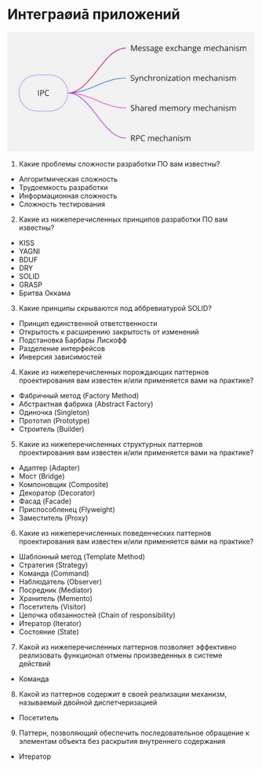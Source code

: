 # Интеграøиā приложений



![img](https://github.com/IlyaGall/C-/blob/main/41%20%D0%9C%D0%B5%D0%B6%D0%BF%D1%80%D0%BE%D1%86%D0%B5%D1%81%D1%81%D0%BD%D0%BE%D0%B5%20%D0%B2%D0%B7%D0%B0%D0%B8%D0%BC%D0%BE%D0%B4%D0%B5%D0%B9%D1%81%D1%82%D0%B2%D0%B8%D0%B5/IMG/1.JPG)

1. Какие проблемы сложности разработки ПО вам известны?
* Алгоритмическая сложность
* Трудоемкость разработки
* Информационная сложность
* Сложность тестирования

2. Какие из нижеперечисленных принципов разработки ПО вам известны?
* KISS
* YAGNI
* BDUF
* DRY
* SOLID
* GRASP
* Бритва Оккама

3. Какие принципы скрываются под аббревиатурой SOLID?
* Принцип единственной ответственности
* Открытость к расширению закрытость от изменений
* Подстановка Барбары Лискофф
* Разделение интерфейсов
* Инверсия зависимостей

4. Какие из нижеперечисленных порождающих паттернов проектирования вам известен и/или применяется вами на практике?
* Фабричный метод (Factory Method)
* Абстрактная фабрика (Abstract Factory)
* Одиночка (Singleton)
* Прототип (Prototype)
* Строитель (Builder)

5. Какие из нижеперечисленных структурных паттернов проектирования вам известен и/или применяется вами на практике?
* Адаптер (Adapter)
* Мост (Bridge)
* Компоновщик (Composite)
* Декоратор (Decorator)
* Фасад (Facade)
* Приспособленец (Flyweight)
*  Заместитель (Proxy)

6. Какие из нижеперечисленных поведенческих паттернов проектирования вам известен и/или применяется вами на практике?
* Шаблонный метод (Template Method)
* Стратегия (Strategy)
* Команда (Command)
* Наблюдатель (Observer)
* Посредник (Mediator)
* Хранитель (Memento)
* Посетитель (Visitor)
* Цепочка обязанностей (Chain of responsibility)
* Итератор (Iterator)
* Состояние (State)

7. Какой из нижеперечисленных паттернов позволяет эффективно реализовать функционал отмены произведенных в системе действий
* Команда

8.  Какой из паттернов содержит в своей реализации механизм, называемый двойной диспетчеризацией
* Посетитель

9. Паттерн, позволяющий обеспечить последовательное обращение к элементам объекта без раскрытия внутреннего содержания
* Итератор